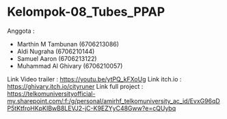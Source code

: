 # Kelompok-08_Tubes_PPAP

Anggota :
- Marthin M Tambunan (6706213086)
- Aldi Nugraha (6706210144)
- Samuel Aaron (6706213122)
- Muhammad Al Ghivary (6706210057)

Link Video trailer : https://youtu.be/ytPQ_kFXoUg
Link itch.io : https://ghivary.itch.io/cityruner
Link full project : https://telkomuniversityofficial-my.sharepoint.com/:f:/g/personal/amirhf_telkomuniversity_ac_id/EvxG96qDP5tKtfroHKpKIBwB8LEVJ2-jC-K9EZYyC48Gww?e=cQUybq 
